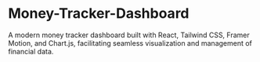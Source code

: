 # Money-Tracker-Dashboard
A modern money tracker dashboard built with React, Tailwind CSS, Framer Motion, and Chart.js, facilitating seamless visualization and management of financial data.
